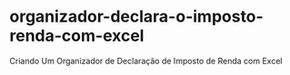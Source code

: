 # organizador-declara-o-imposto-renda-com-excel
Criando Um Organizador de Declaração de Imposto de Renda com Excel
